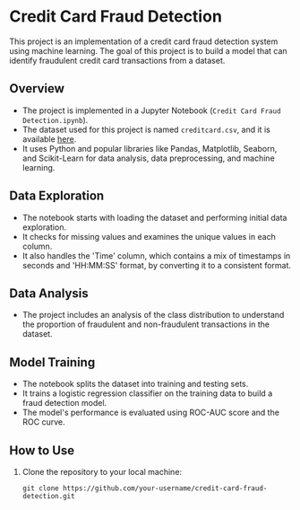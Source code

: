# Credit Card Fraud Detection

This project is an implementation of a credit card fraud detection system using machine learning. The goal of this project is to build a model that can identify fraudulent credit card transactions from a dataset.

## Overview

- The project is implemented in a Jupyter Notebook (`Credit Card Fraud Detection.ipynb`).
- The dataset used for this project is named `creditcard.csv`, and it is available [here](https://colab.research.google.com/drive/1kyPYayGWgQIcGYfgelu2m6WOdGQ23GM4).
- It uses Python and popular libraries like Pandas, Matplotlib, Seaborn, and Scikit-Learn for data analysis, data preprocessing, and machine learning.

## Data Exploration

- The notebook starts with loading the dataset and performing initial data exploration.
- It checks for missing values and examines the unique values in each column.
- It also handles the 'Time' column, which contains a mix of timestamps in seconds and 'HH:MM:SS' format, by converting it to a consistent format.

## Data Analysis

- The project includes an analysis of the class distribution to understand the proportion of fraudulent and non-fraudulent transactions in the dataset.

## Model Training

- The notebook splits the dataset into training and testing sets.
- It trains a logistic regression classifier on the training data to build a fraud detection model.
- The model's performance is evaluated using ROC-AUC score and the ROC curve.

## How to Use

1. Clone the repository to your local machine:

   ```shell
   git clone https://github.com/your-username/credit-card-fraud-detection.git
